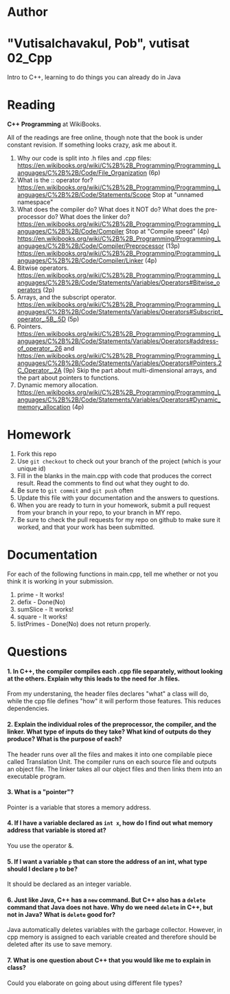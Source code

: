 Author
==========
"Vutisalchavakul, Pob", vutisat
02_Cpp
======

Intro to C++, learning to do things you can already do in Java

Reading
=======

**C++ Programming** at WikiBooks.

All of the readings are free online, though note that the book is under constant revision. If something looks crazy, ask me about it.

1. Why our code is split into .h files and .cpp files: https://en.wikibooks.org/wiki/C%2B%2B_Programming/Programming_Languages/C%2B%2B/Code/File_Organization (6p)
2. What is the :: operator for? https://en.wikibooks.org/wiki/C%2B%2B_Programming/Programming_Languages/C%2B%2B/Code/Statements/Scope Stop at "unnamed namespace"
3. What does the compiler do? What does it NOT do? What does the pre-processor do? What does the linker do? https://en.wikibooks.org/wiki/C%2B%2B_Programming/Programming_Languages/C%2B%2B/Code/Compiler Stop at "Compile speed" (4p) https://en.wikibooks.org/wiki/C%2B%2B_Programming/Programming_Languages/C%2B%2B/Code/Compiler/Preprocessor (13p) https://en.wikibooks.org/wiki/C%2B%2B_Programming/Programming_Languages/C%2B%2B/Code/Compiler/Linker (4p)
4. Bitwise operators. https://en.wikibooks.org/wiki/C%2B%2B_Programming/Programming_Languages/C%2B%2B/Code/Statements/Variables/Operators#Bitwise_operators (2p)
5. Arrays, and the subscript operator. https://en.wikibooks.org/wiki/C%2B%2B_Programming/Programming_Languages/C%2B%2B/Code/Statements/Variables/Operators#Subscript_operator_.5B_.5D (5p)
6. Pointers. https://en.wikibooks.org/wiki/C%2B%2B_Programming/Programming_Languages/C%2B%2B/Code/Statements/Variables/Operators#address-of_operator_.26 and https://en.wikibooks.org/wiki/C%2B%2B_Programming/Programming_Languages/C%2B%2B/Code/Statements/Variables/Operators#Pointers.2C_Operator_.2A (9p) Skip the part about multi-dimensional arrays, and the part about pointers to functions.
7. Dynamic memory allocation. https://en.wikibooks.org/wiki/C%2B%2B_Programming/Programming_Languages/C%2B%2B/Code/Statements/Variables/Operators#Dynamic_memory_allocation (4p)

Homework
========

1. Fork this repo
2. Use `git checkout` to check out your branch of the project (which is your unique id)
3. Fill in the blanks in the main.cpp with code that produces the correct result. Read the comments to find out what they ought to do.
4. Be sure to `git commit` and `git push` often
5. Update this file with your documentation and the answers to questions.
6. When you are ready to turn in your homework, submit a pull request from your branch in your repo, to your branch in MY repo.
7. Be sure to check the pull requests for my repo on github to make sure it worked, and that your work has been submitted.

Documentation
=========

For each of the following functions in main.cpp, tell me whether or not you think it is working in your submission.

1. prime - It works!
2. defix - Done(No)
3. sumSlice - It works!
4. square - It works!
5. listPrimes - Done(No) does not return properly.



Questions
=======

#### 1. In C++, the compiler compiles each .cpp file separately, without looking at the others. Explain why this leads to the need for .h files.

From my understaning, the header files declares "what" a class will do, while the cpp file defines "how" it will perform those features.
This reduces dependencies.

#### 2. Explain the individual roles of the preprocessor, the compiler, and the linker. What type of inputs do they take? What kind of outputs do they produce? What is the purpose of each?

The header runs over all the files and makes it into one compilable piece called Translation Unit. The compiler runs on each source file and outputs an object file. The linker takes all our object files and then links them into an executable program.

#### 3. What is a "pointer"?

Pointer is a variable that stores a memory address.

#### 4. If I have a variable declared as `int x`, how do I find out what memory address that variable is stored at?

You use the operator &.

#### 5. If I want a variable `p` that can store the address of an int, what type should I declare `p` to be?

It should be declared as an integer variable.

#### 6. Just like Java, C++ has a `new` command. But C++ also has a `delete` command that Java does not have. Why do we need `delete` in C++, but not in Java? What is `delete` good for?

Java automatically deletes variables with the garbage collector. However, in cpp memory is assigned to each variable created and therefore should be deleted after its use to save memory.

#### 7. What is one question about C++ that you would like me to explain in class?
Could you elaborate on going about using different file types?